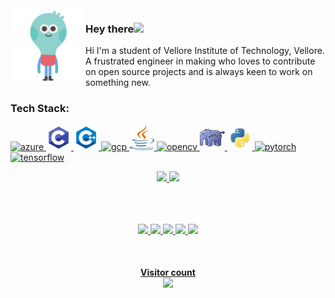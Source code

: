 
<img src="https://github.com/shreyanshsatvik/shreyanshsatvik/blob/main/hello.gif" width="120" height="120" align="left" alt="Hello" />

<h3>Hey there<img src="https://media.giphy.com/media/hvRJCLFzcasrR4ia7z/giphy.gif" width="25px"></h3>
Hi I'm a student of Vellore Institute of Technology, Vellore. A frustrated engineer in making who loves to contribute on open source projects and is always keen to work on something new.


<!--
**shreyanshsatvik/shreyanshsatvik** is a ✨ _special_ ✨ repository because its `README.md` (this file) appears on your GitHub profile.



Here are some ideas to get you started:

- 🔭 I’m currently working on ...
- 🌱 I’m currently learning ...
- 👯 I’m looking to collaborate on ...
- 🤔 I’m looking for help with ...
- 💬 Ask me about ...
- 📫 How to reach me: ...
- 😄 Pronouns: ...
- ⚡ Fun fact: ...
-->

<br>
<h3>Tech Stack:</h3>

<p align="left"> <a href="https://azure.microsoft.com/en-in/" target="_blank"> <img src="https://www.vectorlogo.zone/logos/microsoft_azure/microsoft_azure-icon.svg" alt="azure" width="40" height="40"/> </a> <a href="https://www.cprogramming.com/" target="_blank"> <img src="https://github.com/shreyanshsatvik/shreyanshsatvik/blob/main/logo/pngegg.png" alt="c" width="40" height="40"/> </a> <a href="https://www.w3schools.com/cpp/" target="_blank"> <img src="https://github.com/shreyanshsatvik/shreyanshsatvik/blob/main/logo/kisspng-the-c-programming-language-computer-icons-comput-programming-5acadc2e16ef78.280689641523244078094.png" alt="cplusplus" width="40" height="40"/> </a>  <a href="https://cloud.google.com" target="_blank"> <img src="https://www.vectorlogo.zone/logos/google_cloud/google_cloud-icon.svg" alt="gcp" width="40" height="40"/> </a> <a href="https://www.java.com" target="_blank"> <img src="https://github.com/shreyanshsatvik/shreyanshsatvik/blob/main/logo/PikPng.com_java-logo-transparent-png_1469146.png" alt="java" width="40" height="40"/> </a> <a href="https://opencv.org/" target="_blank"> <img src="https://www.vectorlogo.zone/logos/opencv/opencv-icon.svg" alt="opencv" width="40" height="40"/> </a> <a href="https://www.php.net" target="_blank"> <img src="https://github.com/shreyanshsatvik/shreyanshsatvik/blob/main/logo/kisspng-php-server-side-scripting-yii-web-application-scri-5b00d886973341.1462073915267820866193.png" alt="php" width="40" height="40"/> </a> <a href="https://www.python.org" target="_blank"> <img src="https://github.com/shreyanshsatvik/shreyanshsatvik/blob/main/logo/kisspng-python-programming-language-computer-programming-5aefaba2926b57.9208708715256564825997.png" alt="python" width="40" height="40"/> </a> <a href="https://pytorch.org/" target="_blank"> <img src="https://www.vectorlogo.zone/logos/pytorch/pytorch-icon.svg" alt="pytorch" width="40" height="40"/> </a><a href="https://www.tensorflow.org" target="_blank"> <img src="https://www.vectorlogo.zone/logos/tensorflow/tensorflow-icon.svg" alt="tensorflow" width="40" height="40"/> </a> </p>


<div align="center">
  <a href="https://github.com/shreyanshsatvik">
    <img src="https://github-readme-stats.vercel.app/api?username=shreyanshsatvik&count_private=true&show_icons=true&theme=dark&hide_border=true" width="49%" >
  </a>
  <a href="https://github.com/shreyanshsatvik">
    <img src="https://github-readme-streak-stats.herokuapp.com?user=shreyanshsatvik&theme=dark&hide_border=true" width="49%" >
  </a>
</div>


<br>
<br>


<p align="center">
<br>
<a href="https://twitter.com/SatvikShreyansh">
      <img src="https://img.shields.io/badge/-Twitter-00acee?style=for-the-badge&logo=Twitter&logoColor=white" />
 <a href="https://www.linkedin.com/in/shreyansh-satvik-a45343189/">
     <img src="https://img.shields.io/badge/-LinkedIn-0e76a8?style=for-the-badge&logo=Linkedin&logoColor=white" />
  <a href="https://leetcode.com/frustrated_programmer/">
     <img src="https://img.shields.io/badge/-Leetcode-a9b74d?style=for-the-badge&logo=Leetcode&logoColor=white" />
  <a href="https://auth.geeksforgeeks.org/user/shreyanshsatvik/practice/">
     <img src="https://img.shields.io/badge/-GeeksforGeeks-2f8d46?style=for-the-badge&logo=Geeksforgeeks&logoColor=white" />
   <a href="https://www.hackerrank.com/shreyansh_satvi1">
     <img src="https://img.shields.io/badge/-Hackerrank-2ec866?style=for-the-badge&logo=Hackerrank&logoColor=white" />
   

</p>
<br>
<p align="center">
 <h4 align="center">Visitor count<br><img src="https://profile-counter.glitch.me/shreyanshsatvik/count.svg" /></p>


